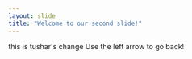 ```yaml
---
layout: slide
title: "Welcome to our second slide!"
---
```

this is tushar's change
Use the left arrow to go back!

